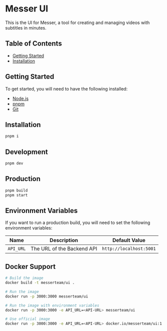 # Messer UI

This is the UI for Messer, a tool for creating and managing videos with subtitles in minutes.

## Table of Contents

- [Getting Started](#getting-started)
- [Installation](#installation)

## Getting Started

To get started, you will need to have the following installed:

- [Node.js](https://nodejs.org/en/)
- [pnpm](https://pnpm.io/)
- [Git](https://git-scm.com/)

## Installation

```bash
pnpm i
```

## Development

```bash
pnpm dev
```

## Production

```bash
pnpm build
pnpm start
```

## Environment Variables

If you want to run a production build, you will need to set the following environment variables:

| Name      | Description                | Default Value           |
| --------- | -------------------------- | ----------------------- |
| `API_URL` | The URL of the Backend API | `http://localhost:5001` |

## Docker Support

```bash
# Build the image
docker build -t messerteam/ui .

# Run the image
docker run -p 3000:3000 messerteam/ui

# Run the image with environment variables
docker run -p 3000:3000 -e API_URL=<API-URL> messerteam/ui

# Use official image
docker run -p 3000:3000 -e API_URL=<API-URL> docker.io/messerteam/ui:1.0
```
